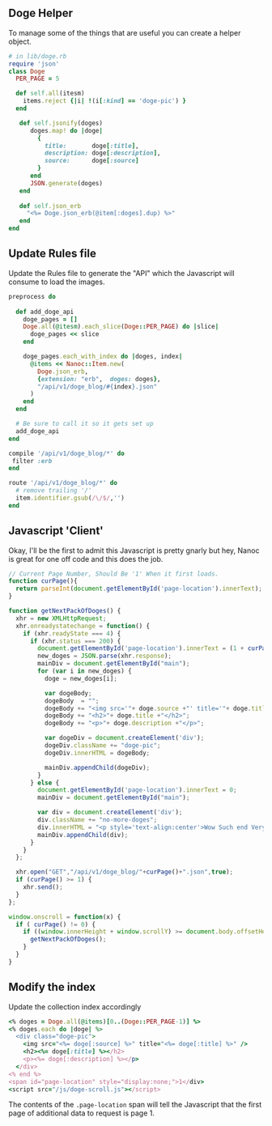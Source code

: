 ## Doge Helper

To manage some of the things that are useful you can create a helper object. 

```ruby 
# in lib/doge.rb
require 'json'
class Doge
  PER_PAGE = 5

  def self.all(itesm)
    items.reject {|i| !(i[:kind] == 'doge-pic') }
  end

   def self.jsonify(doges)
      doges.map! do |doge|
        {
          title:       doge[:title],
          description: doge[:description],
          source:      doge[:source] 
        }
      end
      JSON.generate(doges)
   end
  
   def self.json_erb
     "<%= Doge.json_erb(@item[:doges].dup) %>"
   end
end
```

## Update Rules file

Update the Rules file to generate the "API" which the Javascript will consume
to load the images.

```ruby
preprocess do 
  
  def add_doge_api
    doge_pages = []
    Doge.all(@itesm).each_slice(Doge::PER_PAGE) do |slice| 
      doge_pages << slice 
    end

    doge_pages.each_with_index do |doges, index|
      @items << Nanoc::Item.new(
        Doge.json_erb,
        {extension: "erb",  doges: doges},
        "/api/v1/doge_blog/#{index}.json"
      )
    end
  end

  # Be sure to call it so it gets set up
  add_doge_api
end

compile '/api/v1/doge_blog/*' do
 filter :erb
end

route '/api/v1/doge_blog/*' do
  # remove trailing '/'
  item.identifier.gsub(/\/$/,'')
end
```


## Javascript 'Client'

Okay, I'll be the first to admit this Javascript is pretty gnarly but hey,
Nanoc is great for one off code and this does the job. 

```js
// Current Page Number, Should Be '1' When it first loads.
function curPage(){
  return parseInt(document.getElementById('page-location').innerText);
}

function getNextPackOfDoges() {
  xhr = new XMLHttpRequest;
  xhr.onreadystatechange = function() {
    if (xhr.readyState === 4) {
      if (xhr.status === 200) {
        document.getElementById('page-location').innerText = (1 + curPage());
        new_doges = JSON.parse(xhr.response);
        mainDiv = document.getElementById("main");
        for (var i in new_doges) {
          doge = new_doges[i];

          var dogeBody;
          dogeBody  = "";
          dogeBody += "<img src='"+ doge.source +"' title='"+ doge.title +"' />";
          dogeBody += "<h2>"+ doge.title +"</h2>";
          dogeBody += "<p>"+ doge.description +"</p>";

          var dogeDiv = document.createElement('div');
          dogeDiv.className += "doge-pic";
          dogeDiv.innerHTML = dogeBody;

          mainDiv.appendChild(dogeDiv);
        }
      } else {
        document.getElementById('page-location').innerText = 0;
        mainDiv = document.getElementById("main");

        var div = document.createElement('div');
        div.className += "no-more-doges";
        div.innerHTML = "<p style='text-align:center'>Wow Such end Very sad</p>";
        mainDiv.appendChild(div);
      }
    }
  };

  xhr.open("GET","/api/v1/doge_blog/"+curPage()+".json",true);
  if (curPage() >= 1) {
    xhr.send();
  }
};

window.onscroll = function(x) {
  if ( curPage() != 0) {
    if ((window.innerHeight + window.scrollY) >= document.body.offsetHeight) {
      getNextPackOfDoges();
    }
  }
}
```

## Modify the index

Update the collection index accordingly 

```rb
<% doges = Doge.all(@items)[0..(Doge::PER_PAGE-1)] %>
<% doges.each do |doge| %>
  <div class="doge-pic">
    <img src="<%= doge[:source] %>" title="<%= doge[:title] %>" />
    <h2><%= doge[:title] %></h2>
    <p><%= doge[:description] %></p>
  </div>
<% end %>
<span id="page-location" style="display:none;">1</div>
<script src="/js/doge-scroll.js"></script>
```

The contents of the `.page-location` span will tell the Javascript that the
first page of additional data to request is page 1.

